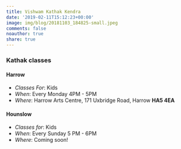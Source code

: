```yaml
---
title: Vishwam Kathak Kendra
date: '2019-02-11T15:12:23+00:00'
image: img/blog/20181103_184825-small.jpeg
comments: false
noauthor: true
share: true
---
```

### Kathak classes

#### Harrow

* _Classes For_: Kids
* _When_: Every Monday 4PM - 5PM
* _Where_: Harrow Arts Centre, 171 Uxbridge Road, Harrow **HA5 4EA**

#### Hounslow

* _Classes for_: Kids
* _When_: Every Sunday 5 PM - 6PM
* _Where_: Coming soon!
